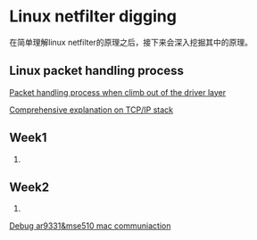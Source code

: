 Linux netfilter digging 
================================

在简单理解linux netfilter的原理之后，接下来会深入挖掘其中的原理。

Linux packet handling process
-------------------------

[Packet handling process when climb out of the driver layer](http://open-source.arkoon.net/kernel/kernel_net.png)

[Comprehensive explanation on TCP/IP stack](http://samples.sainsburysebooks.co.uk/9780470377840_sample_382501.pdf)


Week1
-------------------------------
1.


Week2
-------------------------------

1. 
[Debug ar9331&mse510 mac communiaction](http://slides.com/wufengyi/deck#/)

      





